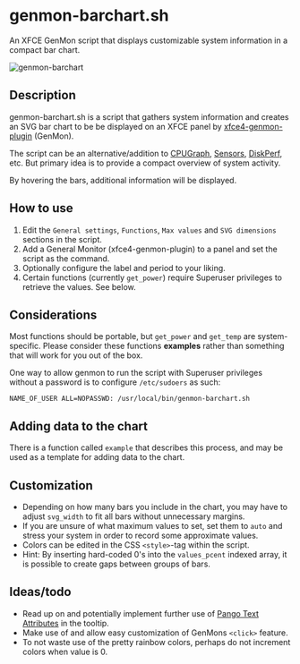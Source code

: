 # genmon-barchart.sh
 An XFCE GenMon script that displays customizable system information in a compact bar chart.

![genmon-barchart](https://user-images.githubusercontent.com/51061686/149675374-45d7606a-7d44-4fc5-aa24-e8ec70bf4e45.gif)

## Description
genmon-barchart.sh is a script that gathers system information and creates an SVG bar chart to be be displayed on an XFCE panel by [xfce4-genmon-plugin](https://gitlab.xfce.org/panel-plugins/xfce4-genmon-plugin) (GenMon).

The script can be an alternative/addition to [CPUGraph](https://docs.xfce.org/panel-plugins/xfce4-cpugraph-plugin/start), [Sensors](https://docs.xfce.org/panel-plugins/xfce4-sensors-plugin/start), [DiskPerf](https://docs.xfce.org/panel-plugins/xfce4-diskperf-plugin/start), etc. But primary idea is to provide a compact overview of system activity.

By hovering the bars, additional information will be displayed.

## How to use
1. Edit the ``General settings``, ``Functions``, ``Max values`` and ``SVG dimensions`` sections in the script.
2. Add a General Monitor (xfce4-genmon-plugin) to a panel and set the script as the command.
3. Optionally configure the label and period to your liking.
4. Certain functions (currently ``get_power``) require Superuser privileges to retrieve the values. See below.

## Considerations
Most functions should be portable, but ``get_power`` and ``get_temp`` are system-specific. Please consider these functions **examples** rather than something that will work for you out of the box.

One way to allow genmon to run the script with Superuser privileges without a password is to configure ``/etc/sudoers`` as such:
```
NAME_OF_USER ALL=NOPASSWD: /usr/local/bin/genmon-barchart.sh
```
## Adding data to the chart
There is a function called ``example`` that describes this process, and may be used as a template for adding data to the chart. 

## Customization
- Depending on how many bars you include in the chart, you may have to adjust ``svg_width`` to fit all bars without unnecessary margins.
- If you are unsure of what maximum values to set, set them to ``auto`` and stress your system in order to record some approximate values.
- Colors can be edited in the CSS ``<style>``-tag within the script.
- Hint: By inserting hard-coded 0's into the ``values_pcent`` indexed array, it is possible to create gaps between groups of bars.

## Ideas/todo
- Read up on and potentially implement further use of [Pango Text Attributes](https://docs.gtk.org/Pango/pango_markup.html) in the tooltip.
- Make use of and allow easy customization of GenMons ``<click>`` feature.
- To not waste use of the pretty rainbow colors, perhaps do not increment colors when value is 0.
